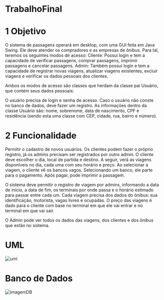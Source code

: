 # TrabalhoFinal

# 1 Objetivo
O sistema de passagens operará em desktop, com uma GUI feita em Java Swing. Ele deve atender os compradores e as empresas de ônibus. Para tal, teremos os seguintes modos de acesso:
Cliente: Possui login e tem a capacidade de verificar passagens, comprar passagens, imprimir passagens e cancelar passagens.
Admin: Também possui login e tem a capacidade de registrar novas viagens, atualizar viagens existentes, excluir viagens e verificar os dados pessoais dos clientes.

Ambos os modos de acesso são classes que herdam da classe pai Usuário, que contém seus dados pessoais:

O usuário precisa de login e senha de acesso. Caso o usuário não conste no banco de dados, deve fazer um registro. As informações dentro da classe Usuário são: nome, sobrenome, data de nascimento, CPF e residência (sendo esta uma classe com CEP, cidade, rua, bairro e número).

# 2 Funcionalidade
Permitir o cadastro de novos usuários. Os clientes podem fazer o próprio registro, já os admins precisam ser registrados por outro admin.
O cliente deve escolher o dia, local de partida e destino. A seguir, verá as viagens disponíveis no dia, cada uma com seu horário e preço. 
Ao selecionar a viagem, o cliente vê os bancos vagos. Selecionando um banco, ele parte para o pagamento. Após pagar, pode imprimir a passagem.


O sistema deve permitir o registro de viagem por admins, informando a data de início,  a data de fim, os terminais por onde passa e o horário estimado para passar entre cada um. 
Cada viagem precisa dos dados do ônibus: sua identificação, motorista, vagas livres e ocupadas. 
O preço das viagens é dado para o cliente com base no terminal em que ele vai entrar e no terminal em que vai sair.

O Admin pode ver todos os dados das viagens, dos clientes e dos ônibus que estão no sistema.

# UML
![uml](https://github.com/user-attachments/assets/50a0cba3-d8bf-4c64-ae13-2bc5abbe2054)


# Banco de Dados
![imagemDB](https://github.com/user-attachments/assets/0df6c7ea-c432-4cfa-b3b0-bbe9fc43a478)
